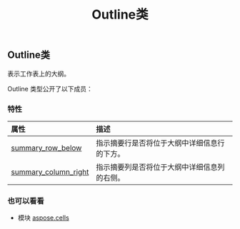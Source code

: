 ﻿---
title: Outline类
second_title: Aspose.Cells for Python via .NET API 参考文献
description:
type: docs
weight: 1130
url: /zh/python-net/aspose.cells/outline/
is_root: false
---
## Outline类
表示工作表上的大纲。



Outline 类型公开了以下成员：

### 特性
|属性|描述|
| :- | :- |
| [summary_row_below](/cells/zh/python-net/aspose.cells/outline/summary_row_below) |指示摘要行是否将位于大纲中详细信息行的下方。|
| [summary_column_right](/cells/zh/python-net/aspose.cells/outline/summary_column_right) |指示摘要列是否将位于大纲中详细信息列的右侧。|



### 也可以看看
* 模块 [aspose.cells](..)

